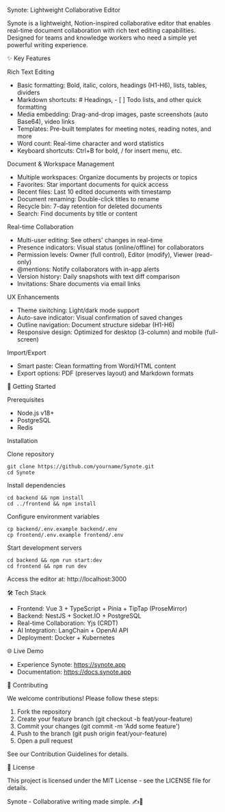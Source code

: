 Synote: Lightweight Collaborative Editor





Synote is a lightweight, Notion-inspired collaborative editor that enables real-time document collaboration with rich text editing capabilities. Designed for teams and knowledge workers who need a simple yet powerful writing experience.



✨ Key Features

Rich Text Editing

- Basic formatting: Bold, italic, colors, headings (H1-H6), lists, tables, dividers
- Markdown shortcuts: # Headings, - [ ] Todo lists, and other quick formatting
- Media embedding: Drag-and-drop images, paste screenshots (auto Base64), video links
- Templates: Pre-built templates for meeting notes, reading notes, and more
- Word count: Real-time character and word statistics
- Keyboard shortcuts: Ctrl+B for bold, / for insert menu, etc.

Document & Workspace Management

- Multiple workspaces: Organize documents by projects or topics
- Favorites: Star important documents for quick access
- Recent files: Last 10 edited documents with timestamp
- Document renaming: Double-click titles to rename
- Recycle bin: 7-day retention for deleted documents
- Search: Find documents by title or content

Real-time Collaboration

- Multi-user editing: See others' changes in real-time
- Presence indicators: Visual status (online/offline) for collaborators
- Permission levels: Owner (full control), Editor (modify), Viewer (read-only)
- @mentions: Notify collaborators with in-app alerts
- Version history: Daily snapshots with text diff comparison
- Invitations: Share documents via email links

UX Enhancements

- Theme switching: Light/dark mode support
- Auto-save indicator: Visual confirmation of saved changes
- Outline navigation: Document structure sidebar (H1-H6)
- Responsive design: Optimized for desktop (3-column) and mobile (full-screen)

Import/Export

- Smart paste: Clean formatting from Word/HTML content
- Export options: PDF (preserves layout) and Markdown formats

🚀 Getting Started

Prerequisites

- Node.js v18+
- PostgreSQL
- Redis

Installation

Clone repository

    git clone https://github.com/yourname/Synote.git
    cd Synote

Install dependencies

    cd backend && npm install
    cd ../frontend && npm install

Configure environment variables

    cp backend/.env.example backend/.env
    cp frontend/.env.example frontend/.env

Start development servers

    cd backend && npm run start:dev
    cd frontend && npm run dev

Access the editor at: http://localhost:3000

🛠️ Tech Stack

- Frontend: Vue 3 + TypeScript + Pinia + TipTap (ProseMirror)
- Backend: NestJS + Socket.IO + PostgreSQL
- Real-time Collaboration: Yjs (CRDT)
- AI Integration: LangChain + OpenAI API
- Deployment: Docker + Kubernetes

🌐 Live Demo

- Experience Synote: https://synote.app
- Documentation: https://docs.synote.app

🤝 Contributing

We welcome contributions! Please follow these steps:

1. Fork the repository
2. Create your feature branch (git checkout -b feat/your-feature)
3. Commit your changes (git commit -m 'Add some feature')
4. Push to the branch (git push origin feat/your-feature)
5. Open a pull request

See our Contribution Guidelines for details.

📄 License

This project is licensed under the MIT License - see the LICENSE file for details.

Synote - Collaborative writing made simple. ✍️🤝
